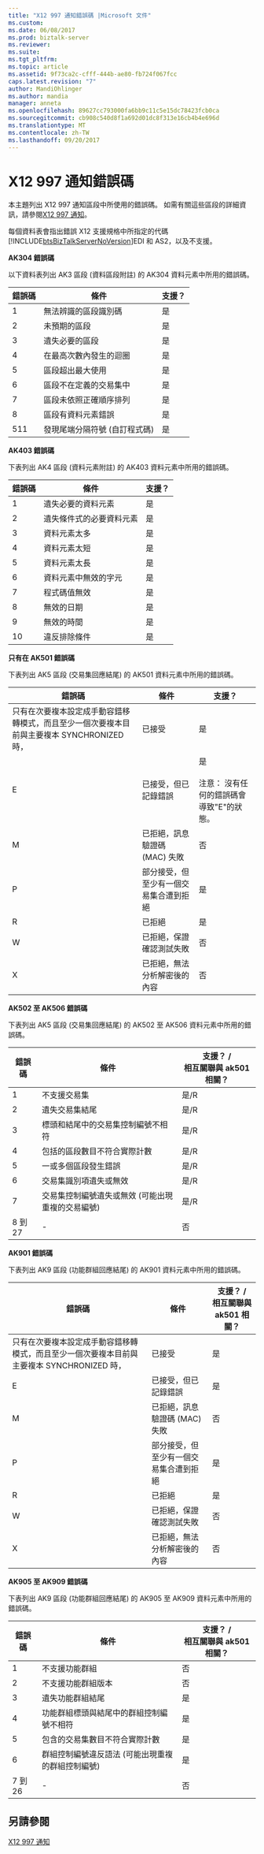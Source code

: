 ```yaml
---
title: "X12 997 通知錯誤碼 |Microsoft 文件"
ms.custom: 
ms.date: 06/08/2017
ms.prod: biztalk-server
ms.reviewer: 
ms.suite: 
ms.tgt_pltfrm: 
ms.topic: article
ms.assetid: 9f73ca2c-cfff-444b-ae80-fb724f067fcc
caps.latest.revision: "7"
author: MandiOhlinger
ms.author: mandia
manager: anneta
ms.openlocfilehash: 89627cc793000fa6bb9c11c5e15dc78423fcb0ca
ms.sourcegitcommit: cb908c540d8f1a692d01dc8f313e16cb4b4e696d
ms.translationtype: MT
ms.contentlocale: zh-TW
ms.lasthandoff: 09/20/2017
---
```

# <a name="x12-997-acknowledgment-error-codes"></a>X12 997 通知錯誤碼
本主題列出 X12 997 通知區段中所使用的錯誤碼。 如需有關這些區段的詳細資訊，請參閱[X12 997 通知](../core/x12-997-acknowledgment.md)。  
  
 每個資料表會指出錯誤 X12 支援規格中所指定的代碼[!INCLUDE[btsBizTalkServerNoVersion](../includes/btsbiztalkservernoversion-md.md)]EDI 和 AS2，以及不支援。  
  
 **AK304 錯誤碼**  
  
 以下資料表列出 AK3 區段 (資料區段附註) 的 AK304 資料元素中所用的錯誤碼。  
  
|錯誤碼|條件|支援？|  
|----------------|---------------|----------------|  
|1|無法辨識的區段識別碼|是|  
|2|未預期的區段|是|  
|3|遺失必要的區段|是|  
|4|在最高次數內發生的迴圈|是|  
|5|區段超出最大使用|是|  
|6|區段不在定義的交易集中|是|  
|7|區段未依照正確順序排列|是|  
|8|區段有資料元素錯誤|是|  
|511|發現尾端分隔符號 (自訂程式碼)|是|  
  
 **AK403 錯誤碼**  
  
 下表列出 AK4 區段 (資料元素附註) 的 AK403 資料元素中所用的錯誤碼。  
  
|錯誤碼|條件|支援？|  
|----------------|---------------|----------------|  
|1|遺失必要的資料元素|是|  
|2|遺失條件式的必要資料元素|是|  
|3|資料元素太多|是|  
|4|資料元素太短|是|  
|5|資料元素太長|是|  
|6|資料元素中無效的字元|是|  
|7|程式碼值無效|是|  
|8|無效的日期|是|  
|9|無效的時間|是|  
|10|違反排除條件|是|  
  
 **只有在 AK501 錯誤碼**  
  
 下表列出 AK5 區段 (交易集回應結尾) 的 AK501 資料元素中所用的錯誤碼。  
  
|錯誤碼|條件|支援？|  
|----------------|---------------|----------------|  
|只有在次要複本設定成手動容錯移轉模式，而且至少一個次要複本目前與主要複本 SYNCHRONIZED 時，|已接受|是|  
|E|已接受，但已記錄錯誤|是<br /><br /> 注意： 沒有任何的錯誤碼會導致"E"的狀態。|  
|M|已拒絕，訊息驗證碼 (MAC) 失敗|否|  
|P|部分接受，但至少有一個交易集合遭到拒絕|是|  
|R|已拒絕|是|  
|W|已拒絕，保證確認測試失敗|否|  
|X|已拒絕，無法分析解密後的內容|否|  
  
 **AK502 至 AK506 錯誤碼**  
  
 下表列出 AK5 區段 (交易集回應結尾) 的 AK502 至 AK506 資料元素中所用的錯誤碼。  
  
|錯誤碼|條件|支援？ /<br />相互關聯與 ak501 相關？|  
|----------------|---------------|------------------------------------------|  
|1|不支援交易集|是/R|  
|2|遺失交易集結尾|是/R|  
|3|標頭和結尾中的交易集控制編號不相符|是/R|  
|4|包括的區段數目不符合實際計數|是/R|  
|5|一或多個區段發生錯誤|是/R|  
|6|交易集識別項遺失或無效|是/R|  
|7|交易集控制編號遺失或無效 (可能出現重複的交易編號)|是/R|  
|8 到 27|-|否|  
  
 **AK901 錯誤碼**  
  
 下表列出 AK9 區段 (功能群組回應結尾) 的 AK901 資料元素中所用的錯誤碼。  
  
|錯誤碼|條件|支援？ /<br />相互關聯與 ak501 相關？|  
|----------------|---------------|------------------------------------------|  
|只有在次要複本設定成手動容錯移轉模式，而且至少一個次要複本目前與主要複本 SYNCHRONIZED 時，|已接受|是|  
|E|已接受，但已記錄錯誤|是|  
|M|已拒絕，訊息驗證碼 (MAC) 失敗|否|  
|P|部分接受，但至少有一個交易集合遭到拒絕|是|  
|R|已拒絕|是|  
|W|已拒絕，保證確認測試失敗|否|  
|X|已拒絕，無法分析解密後的內容|否|  
  
 **AK905 至 AK909 錯誤碼**  
  
 下表列出 AK9 區段 (功能群組回應結尾) 的 AK905 至 AK909 資料元素中所用的錯誤碼。  
  
|錯誤碼|條件|支援？ /<br />相互關聯與 ak501 相關？|  
|----------------|---------------|------------------------------------------|  
|1|不支援功能群組|否|  
|2|不支援功能群組版本|否|  
|3|遺失功能群組結尾|是|  
|4|功能群組標頭與結尾中的群組控制編號不相符|是|  
|5|包含的交易集數目不符合實際計數|是|  
|6|群組控制編號違反語法 (可能出現重複的群組控制編號)|是|  
|7 到 26|-|否|  
  
## <a name="see-also"></a>另請參閱  
 [X12 997 通知](../core/x12-997-acknowledgment.md)